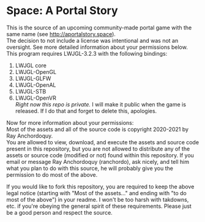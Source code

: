 # Space: A Portal Story  
This is the source of an upcoming community-made portal game with the same name (see <http://aportalstory.space>).  
The decision to not include a license was intentional and was not an oversight. See more detailed information about your permissions below.  
This program requires LWJGL-3.2.3 with the following bindings:  
1. LWJGL core  
2. LWJGL-OpenGL  
3. LWJGL-GLFW  
4. LWJGL-OpenAL  
4. LWJGL-STB  
4. LWJGL-OpenVR  
*Right now this repo is private.* I will make it public when the game is released. If I do that and forget to delete this, apologies.  
  
Now for more information about your permissions:  
Most of the assets and all of the source code is copyright 2020-2021 by Ray Anchordoquy.  
You are allowed to view, download, and execute the assets and source code present in this repository, but you are not allowed to distribute any of the assets or source code (modified or not) found within this repository. If you email or message Ray Anchordoquy (ranchordo), ask nicely, and tell him what you plan to do with this source, he will probably give you the permission to do most of the above.  
  
If you would like to fork this repository, you are required to keep the above legal notice (starting with "Most of the assets..." and ending with "to do most of the above") in your readme. I won't be too harsh with takdowns, etc. if you're obeying the general spirit of these requirements. Please just be a good person and respect the source.